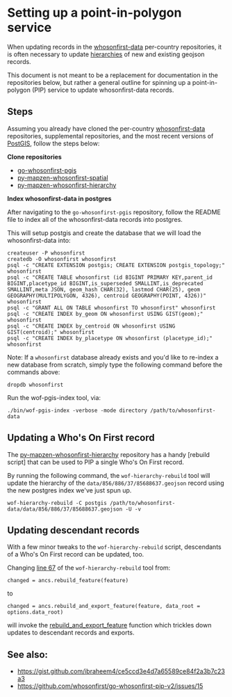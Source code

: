 # Setting up a point-in-polygon service

When updating records in the [whosonfirst-data](https://www.github.com/whosonfirst-data/whosonfirst-data) per-country repositories, it is often necessary to update [hierarchies](https://github.com/whosonfirst/whosonfirst-properties/blob/master/properties/wof/hierarchy.json) of new and existing geojson records.

This document is not meant to be a replacement for documentation in the repositories below, but rather a general outline for spinning up a point-in-polygon (PIP) service to update whosonfirst-data records.


## Steps

Assuming you already have cloned the per-country [whosonfirst-data](https://www.github.com/whosonfirst-data/whosonfirst-data) repositories, supplemental repositories, and the most recent versions of [PostGIS](https://postgis.net/), follow the steps below:

**Clone repositories** 
  
 * [go-whosonfirst-pgis](https://github.com/whosonfirst/go-whosonfirst-pgis)
 * [py-mapzen-whosonfirst-spatial](https://github.com/whosonfirst/py-mapzen-whosonfirst-spatial/)
 * [py-mapzen-whosonfirst-hierarchy](https://github.com/whosonfirst/py-mapzen-whosonfirst-hierarchy/)

**Index whosonfirst-data in postgres**

After navigating to the `go-whosonfirst-pgis` repository, follow the README file to index all of the whosonfirst-data records into postgres.

This will setup postgis and create the database that we will load the whosonfirst-data into:

```
createuser -P whosonfirst
createdb -O whosonfirst whosonfirst
psql -c "CREATE EXTENSION postgis; CREATE EXTENSION postgis_topology;" whosonfirst
psql -c "CREATE TABLE whosonfirst (id BIGINT PRIMARY KEY,parent_id BIGINT,placetype_id BIGINT,is_superseded SMALLINT,is_deprecated SMALLINT,meta JSON, geom_hash CHAR(32), lastmod CHAR(25), geom GEOGRAPHY(MULTIPOLYGON, 4326), centroid GEOGRAPHY(POINT, 4326))" whosonfirst
psql -c "GRANT ALL ON TABLE whosonfirst TO whosonfirst" whosonfirst
psql -c "CREATE INDEX by_geom ON whosonfirst USING GIST(geom);" whosonfirst
psql -c "CREATE INDEX by_centroid ON whosonfirst USING GIST(centroid);" whosonfirst
psql -c "CREATE INDEX by_placetype ON whosonfirst (placetype_id);" whosonfirst
```

Note: If a `whosonfirst` database already exists and you'd like to re-index a new database from scratch, simply type the following command before the commands above:

```
dropdb whosonfirst
```

Run the wof-pgis-index tool, via:

```
./bin/wof-pgis-index -verbose -mode directory /path/to/whosonfirst-data
```

## Updating a Who's On First record

The [py-mapzen-whosonfirst-hierarchy](https://github.com/whosonfirst/py-mapzen-whosonfirst-hierarchy/) repository has a handy [rebuild script] that can be used to PIP a single Who's On First record.

By running the following command, the `wof-hierarchy-rebuild` tool will update the hierarchy of the `data/856/886/37/85688637.geojson` record using the new postgres index we've just spun up.

`wof-hierarchy-rebuild -C postgis /path/to/whosonfirst-data/data/856/886/37/85688637.geojson -U -v`



## Updating descendant records 

With a few minor tweaks to the `wof-hierarchy-rebuild` script, descendants of a Who's On First record can be updated, too.

Changing [line 67](https://github.com/whosonfirst/py-mapzen-whosonfirst-hierarchy/blob/master/scripts/wof-hierarchy-rebuild#L67) of the `wof-hierarchy-rebuild` tool from:

`changed = ancs.rebuild_feature(feature)`

to 

`changed = ancs.rebuild_and_export_feature(feature, data_root = options.data_root)`

will invoke the [rebuild_and_export_feature](https://github.com/whosonfirst/py-mapzen-whosonfirst-hierarchy/blob/master/mapzen/whosonfirst/hierarchy/__init__.py#L582) function which trickles down updates to descendant records and exports.

## See also:

- https://gist.github.com/ibraheem4/ce5ccd3e4d7a65589ce84f2a3b7c23a3
- https://github.com/whosonfirst/go-whosonfirst-pip-v2/issues/15
